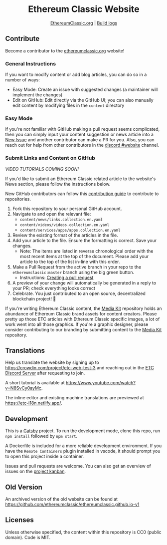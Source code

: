 <div align="center">

# Ethereum Classic Website

[EthereumClassic.org](https://ethereumclassic.org/) | [Build logs](https://app.netlify.com/sites/ethereumclassic/deploys)

</div>

## Contribute

Become a contributor to the [ethereumclassic.org](https://ethereumclassic.org/) website!

### General Instructions

If you want to modify content or add blog articles, you can do so in a number of ways:

- Easy Mode: Create an issue with suggested changes (a maintainer will implement the changes)
- Edit on GitHub: Edit directly via the GitHub UI; you can also manually edit content by modifying files in the `content` directory

### Easy Mode

If you're not familiar with GitHub making a pull request seems complicated, then you can simply input your content suggestion or news article into a [New Issue](https://github.com/ethereumclassic/ethereumclassic.github.io/issues/new/choose) and another contributor can make a PR for you. Also, you can reach out for help from other contributors in the [discord #website](https://ethereumclassic.org/discord) channel.

### Submit Links and Content on GitHub

_VIDEO TUTORIALS COMING SOON!_

If you'd like to submit an Ethereum Classic related article to the website's News section, please follow the instructions below.

New GitHub contributors can follow this [contribution guide](https://guides.github.com/activities/forking/) to contribute to repositories.

1. Fork this repository to your personal GitHub account.
1. Navigate to and open the relevant file:
   - `content/news/links.collection.en.yaml`
   - `content/videos/videos.collection.en.yaml`
   - `content/services/apps/apps.collection.en.yaml`
1. Review the existing format of the articles in the file.
1. Add your article to the file. Ensure the formatting is correct. Save your changes.
   - Note: The items are listed in reverse chronological order with the most recent items at the top of the document. Please add your article to the top of the list in-line with this order.
1. Make a Pull Request from the active branch in your repo to the `ethereumclassic:master` branch using the big green button.
   - Instructions: [Creating a pull request](https://help.github.com/en/github/collaborating-with-issues-and-pull-requests/creating-a-pull-request)
1. A preview of your change will automatically be generated in a reply to your PR; check everything looks correct
1. Celebrate. You just contributed to an open source, decentralized blockchain project! 🎉

If you're writing Ethereum Classic content, the [Media Kit](https://github.com/ethereumclassic/Media_Kit) repository holds an abundance of Ethereum Classic brand assets for content creators. Please pretty up those ETC articles with Ethereum Classic specific images, a lot of work went into all those graphics. If you're a graphic designer, please consider contributing to our branding by submitting content to the [Media Kit](https://github.com/ethereumclassic/Media_Kit) repository.

## Translations

Help us translate the website by signing up to https://crowdin.com/project/etc-web-test-3 and reaching out in the [ETC Discord Server](https://etheruemclassic.org/discord) after requesting to join.

A short tutorial is available at https://www.youtube.com/watch?v=N8SvCy0ayMc.

The inline editor and existing machine translations are previewed at https://etc-i18n.netlify.app/.

## Development

This is a [Gatsby](https://www.gatsbyjs.org/) project. To run the development mode, clone this repo, run `npm install` followed by `npm start`.

A Dockerfile is included for a more reliable development environment. If you have the `Remote Containers` plugin installed in vscode, it should prompt you to open this project inside a container.

Issues and pull requests are welcome. You can also get an overview of issues on the [project kanban](https://github.com/ethereumclassic/ethereumclassic.github.io/projects/1).

## Old Version

An archived version of the old website can be found at https://github.com/ethereumclassic/ethereumclassic.github.io-v1

## Licenses

Unless otherwise specified, the content within this repository is CC0 (public domain). Code is MIT.
